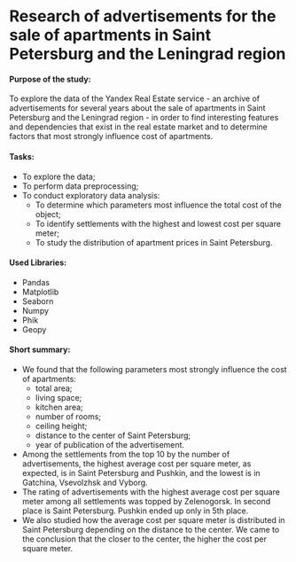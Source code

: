 # Research of advertisements for the sale of apartments in Saint Petersburg and the Leningrad region

#### Purpose of the study:

To explore the data of the Yandex Real Estate service - an archive of advertisements for several years about the sale of apartments in Saint Petersburg and the Leningrad region - in order to find interesting features and dependencies that exist in the real estate market and to determine factors that most strongly influence cost of apartments.

#### Tasks:
- To explore the data;
- To perform data preprocessing;
- To conduct exploratory data analysis:
  - To determine which parameters most influence the total cost of the object;
  - To identify settlements with the highest and lowest cost per square meter;
  - To study the distribution of apartment prices in Saint Petersburg.

#### Used Libraries:
- Pandas
- Matplotlib
- Seaborn
- Numpy
- Phik
- Geopy

#### Short summary:
- We found that the following parameters most strongly influence the cost of apartments:
  - total area;
  - living space;
  - kitchen area;
  - number of rooms;
  - ceiling height;
  - distance to the center of Saint Petersburg;
  - year of publication of the advertisement.
- Among the settlements from the top 10 by the number of advertisements, the highest average cost per square meter, as expected, is in Saint Petersburg and Pushkin, and the lowest is in Gatchina, Vsevolzhsk and Vyborg.
- The rating of advertisements with the highest average cost per square meter among all settlements was topped by Zelenogorsk. In second place is Saint Petersburg. Pushkin ended up only in 5th place.
- We also studied how the average cost per square meter is distributed in Saint Petersburg depending on the distance to the center. We came to the conclusion that the closer to the center, the higher the cost per square meter.
